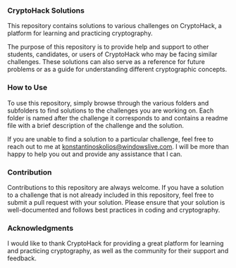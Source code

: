 ### CryptoHack Solutions
This repository contains solutions to various challenges on CryptoHack, a platform for learning and practicing cryptography.

The purpose of this repository is to provide help and support to other students, candidates, or users of CryptoHack who may be facing similar challenges. These solutions can also serve as a reference for future problems or as a guide for understanding different cryptographic concepts.

### How to Use
To use this repository, simply browse through the various folders and subfolders to find solutions to the challenges you are working on. Each folder is named after the challenge it corresponds to and contains a readme file with a brief description of the challenge and the solution.

If you are unable to find a solution to a particular challenge, feel free to reach out to me at konstantinoskolios@windowslive.com. I will be more than happy to help you out and provide any assistance that I can.

### Contribution

Contributions to this repository are always welcome. If you have a solution to a challenge that is not already included in this repository, feel free to submit a pull request with your solution. Please ensure that your solution is well-documented and follows best practices in coding and cryptography.

### Acknowledgments
I would like to thank CryptoHack for providing a great platform for learning and practicing cryptography, as well as the community for their support and feedback.

